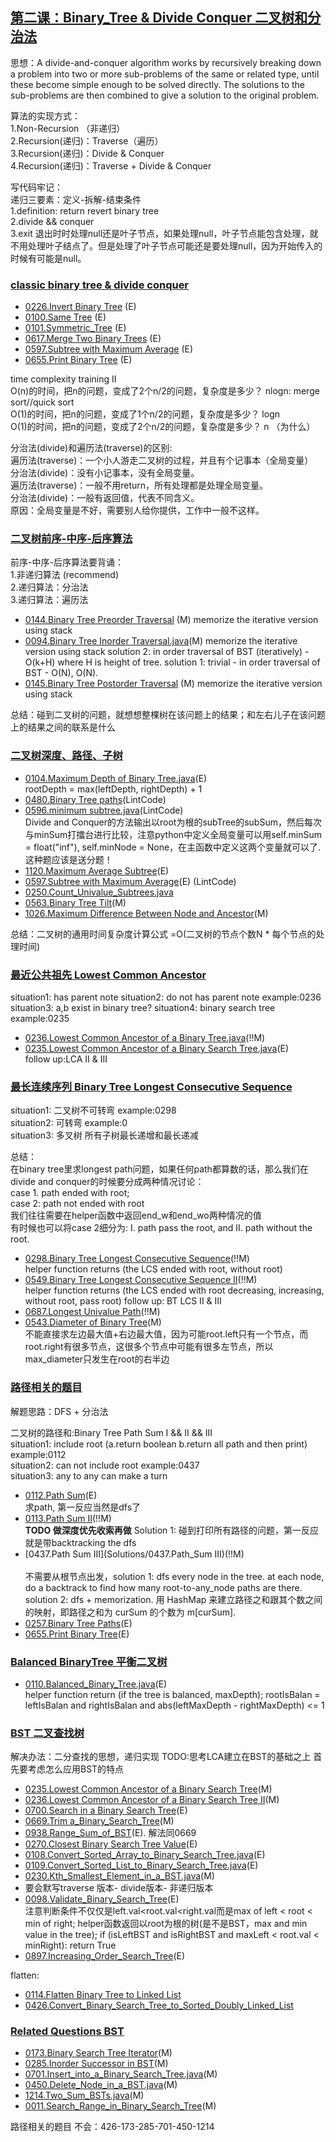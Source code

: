 ## [第二课：Binary_Tree & Divide Conquer 二叉树和分治法](/Data-Structure.py) 
思想：A divide-and-conquer algorithm works by recursively breaking down a problem into two or more sub-problems of the same or related type, until these become simple enough to be solved directly. 
The solutions to the sub-problems are then combined to give a solution to the original problem.

算法的实现方式：<br>
1.Non-Recursion （非递归） <br>
2.Recursion(递归)：Traverse（遍历） <br>
3.Recursion(递归)：Divide & Conquer   <br>
4.Recursion(递归)：Traverse + Divide & Conquer  <br>

写代码牢记：<br>
递归三要素：定义-拆解-结束条件   <br> 
1.definition: return revert binary tree    <br>
2.divide && conquer   <br>
3.exit  退出时时处理null还是叶子节点，如果处理null，叶子节点能包含处理，就不用处理叶子结点了。但是处理了叶子节点可能还是要处理null，因为开始传入的时候有可能是null。   <br>

### [classic binary tree & divide conquer]() 
- [0226.Invert Binary Tree](Solutions/0226.Invert_Binary_Tree.java) (E)
- [0100.Same Tree](Solutions/0100.Same_Tree.java) (E)
- [0101.Symmetric_Tree](Solutions/0101.Symmetric_Tree.java) (E)
- [0617.Merge Two Binary Trees](Solutions/0617.Merge_Two_Binary_Trees.java) (E)
- [0597.Subtree with Maximum Average](Solutions/0597.Subtree_with_Maximum_Average.java) (E)
- [0655.Print Binary Tree](Solutions/0655.Print_Binary_Tree.java) (E)

time complexity training II <br>
O(n)的时间，把n的问题，变成了2个n/2的问题，复杂度是多少？  nlogn: merge sort//quick sort <br>
O(1)的时间，把n的问题，变成了1个n/2的问题，复杂度是多少？  logn <br>
O(1)的时间，把n的问题，变成了2个n/2的问题，复杂度是多少？  n （为什么）<br>

分治法(divide)和遍历法(traverse)的区别: <br>
遍历法(traverse)：一个小人游走二叉树的过程，并且有个记事本（全局变量） <br>
分治法(divide)：没有小记事本，没有全局变量。 <br>
遍历法(traverse)：一般不用return，所有处理都是处理全局变量。 <br>
分治法(divide)：一般有返回值，代表不同含义。 <br>
原因：全局变量是不好，需要别人给你提供，工作中一般不这样。 <br>

### [二叉树前序-中序-后序算法]() 
前序-中序-后序算法要背诵：<br>
1.非递归算法 (recommend) <br>
2.递归算法：分治法 <br>
3.递归算法：遍历法 <br>

- [0144.Binary Tree Preorder Traversal](Solutions/0144.Binary_Tree_Preorder_Traversal.java) (M) 
  memorize the iterative version using stack<br>
- [0094.Binary Tree Inorder Traversal.java](Solutions/0094.Binary_Tree_Inorder_Traversal.java)(M) 
  memorize the iterative version using stack solution 2: in order traversal of BST (iteratively) - O(k+H) where H is height of  tree. solution 1: trivial - in order traversal of BST - O(N), O(N). <br>
- [0145.Binary Tree Postorder Traversal](Solutions/0145.Binary_Tree_Postorder_Traversal.java) (M) memorize the iterative version using stack <br>

总结：碰到二叉树的问题，就想想整棵树在该问题上的结果；和左右儿子在该问题上的结果之间的联系是什么

### [二叉树深度、路径、子树]() 
- [0104.Maximum Depth of Binary Tree.java](Solutions/0104.Maximum_Depth_of_Binary_Tree.java)(E) <br>
rootDepth = max(leftDepth, rightDepth) + 1 <br>
- [0480.Binary Tree paths](Solutions/0480.Binary_Tree_paths.java)(LintCode) <br>
- [0596.minimum subtree.java](Solutions/0596.minimum_subtree.java)(LintCode) <br>
Divide and Conquer的方法输出以root为根的subTree的subSum，然后每次与minSum打擂台进行比较，注意python中定义全局变量可以用self.minSum = float("inf"), self.minNode = None，在主函数中定义这两个变量就可以了. 这种题应该是送分题！<br>
- [1120.Maximum Average Subtree](Solutions/1120.Maximum_Average_Subtree.java)(E) <br>
- [0597.Subtree with Maximum Average](Solutions/0597.Subtree_with_Maximum_Average.java)(E) (LintCode) <br>
- [0250.Count_Univalue_Subtrees.java](Solution/0250.Count_Univalue_Subtrees.py)<br>
- [0563.Binary Tree Tilt](Solutions/0563.Binary_Tree_Tilt.java)(M)<br> 
- [1026.Maximum Difference Between Node and Ancestor](Solutions/1026.Maximum_Difference_Between_Node_and_Ancestor.py)(M)<br>

总结：二叉树的通用时间复杂度计算公式  =O(二叉树的节点个数N * 每个节点的处理时间)

### [最近公共祖先 Lowest Common Ancestor]() 
situation1: has parent note 
situation2: do not has parent note example:0236
situation3: a,b exist in binary tree?
situation4: binary search tree example:0235
- [0236.Lowest Common Ancestor of a Binary Tree.java](Solutions/0236.Lowest_Common_Ancestor_of_a_Binary_Tree.java)(!!M)<br>
- [0235.Lowest Common Ancestor of a Binary Search Tree.java](Solutions/0235.Lowest_Common_Ancestor_of_a_Binary_Search_Tree)(E)<br>
 follow up:LCA II & III
 
### [最长连续序列 Binary Tree Longest Consecutive Sequence]() 
situation1: 二叉树不可转弯 example:0298  <br>
situation2: 可转弯 example:0  <br>
situation3: 多叉树 所有子树最长递增和最长递减  <br>

总结：<br>
在binary tree里求longest path问题，如果任何path都算数的话，那么我们在divide and conquer的时候要分成两种情况讨论： <br>
case 1. path ended with root;  <br>
case 2: path not ended with root  <br>
我们往往需要在helper函数中返回end_w和end_wo两种情况的值  <br>
有时候也可以将case 2细分为: I. path pass the root, and II. path without the root.  <br>

- [0298.Binary Tree Longest Consecutive Sequence](Solutions/0298.Binary_Tree_Longest_Consecutive_Sequence.py)(!!M)<br>
helper function returns (the LCS ended with root, without root)
- [0549.Binary Tree Longest Consecutive Sequence II](Solutions/0549.Binary_Tree_Longest_Consecutive_Sequence_II.py)(!!M)    <br>
helper function returns (the LCS ended with root decreasing, increasing, without root, pass root)
follow up: BT LCS II & III
- [0687.Longest Univalue Path](Solutions/0687.Longest_Univalue_Path.py)(!!M)<br> 
- [0543.Diameter of Binary Tree](Solutions/0543.Diameter_of_Binary_Tree.java)(M)  <br> 
  不能直接求左边最大值+右边最大值，因为可能root.left只有一个节点，而root.right有很多节点，这很多个节点中可能有很多左节点，所以max_diameter只发生在root的右半边

### [路径相关的题目]()  
解题思路：DFS + 分治法

二叉树的路径和:Binary Tree Path Sum I && II && III  <br> 
situation1: include root (a.return boolean  b.return all path and then print) example:0112   <br> 
situation2: can not include root example:0437   <br> 
situation3: any to any can make a turn  <br> 

- [0112.Path Sum](Solutions/0112.Path_Sum.java)(E)<br>
求path, 第一反应当然是dfs了
- [0113.Path Sum II](Solutions/0113.Path_Sum_II.java)(!!M)<br>    **TODO  做深度优先收索再做**
Solution 1: 碰到打印所有路径的问题，第一反应就是带backtracking the dfs
- [0437.Path Sum III](Solutions/0437.Path_Sum III)(!!M)   <br>  
不需要从根节点出发，solution 1: dfs every node in the tree. at each node, do a backtrack to find how many root-to-any_node paths are there. solution 2: dfs + memorization. 用 HashMap 来建立路径之和跟其个数之间的映射，即路径之和为 curSum 的个数为 m[curSum].
- [0257.Binary Tree Paths](Solutions/0257.Binary_Tree_Paths.java)(E)<br>
- [0655.Print Binary Tree](Solutions/0655.Print_Binary_Tree.java)(E)<br>

### [Balanced BinaryTree 平衡二叉树]() 
- [0110.Balanced_Binary_Tree.java](Solutions/0110.Balanced_Binary_Tree.py)(E)<br>
helper function return (if the tree is balanced, maxDepth); rootIsBalan = leftIsBalan and rightIsBalan and abs(leftMaxDepth - rightMaxDepth) <= 1

### [BST 二叉查找树]()
解决办法：二分查找的思想，递归实现   TODO:思考LCA建立在BST的基础之上
首先要考虑怎么应用BST的特点
- [0235.Lowest Common Ancestor of a Binary Search Tree](Solutions/0235.Lowest_Common_Ancestor_of_a_Binary_Search_Tree.py)(M)<br> 
- [0236.Lowest Common Ancestor of a Binary Search Tree II](Solutions/0236.Lowest_Common_Ancestor_of_a_Binary_Search_Tree_II.py)(M)<br> 
- [0700.Search in a Binary Search Tree](Solutions/0700.Search_in_a_Binary_Search_Tree.py)(E)<br>
- [0669.Trim a_Binary_Search_Tree](Solutions/0669.Trim_a_Binary_Search_Tree.py)(M)<br>
- [0938.Range_Sum_of_BST](Solutions/0938.Range_Sum_of_BST.py)(E).   解法同0669 <br>
- [0270.Closest Binary Search Tree Value](Solutions/0270.Closest_Binary_Search_Tree_Value.py)(E)<br>
- [0108.Convert_Sorted_Array_to_Binary_Search_Tree.java](Solutions/0108.Convert_Sorted_Array_to_Binary_Search_Tree.py)(E)<br>
- [0109.Convert_Sorted_List_to_Binary_Search_Tree.java](Solutions/0109.Convert_Sorted_List_to_Binary_Search_Tree.py)(E)<br>
- [0230.Kth_Smallest_Element_in_a_BST.java](Solutions/0230.Kth_Smallest_Element_in_a_BST.py)(M)<br>
- 要会默写traverse 版本- divide版本- 非递归版本
- [0098.Validate_Binary_Search_Tree](Solutions/0098.Validate_Binary_Search_Tree.py)(E)<br>
  注意判断条件不仅仅是left.val<root.val<right.val而是max of left < root < min of right; helper函数返回以root为根的树(是不是BST，max and min value in the tree); if (isLeftBST and isRightBST and maxLeft < root.val < minRight): return True
- [0897.Increasing_Order_Search_Tree](Solutions/0897.Increasing_Order_Search_Tree.py)(E)<br>

flatten:
- [0114.Flatten Binary Tree to Linked List](Solutions/0114.Flatten_Binary_Tree_to_Linked_List.py)<br>
- [0426.Convert_Binary_Search_Tree_to_Sorted_Doubly_Linked_List](Solutions/0426.Convert_Binary_Search_Tree_to_Sorted_Doubly_Linked_List.py)<br>

### [Related Questions BST]() 
- [0173.Binary Search Tree Iterator](Solutions/0173.Binary_Search_Tree_Iterator.java)(M)<br>
- [0285.Inorder Successor in BST](Solutions/0285.Inorder_Successor_in_BST.java)(M)<br>
- [0701.Insert_into_a_Binary_Search_Tree.java](Solutions/0701.Insert_into_a_Binary_Search_Tree.java)(M)<br>
- [0450.Delete_Node_in_a_BST.java](Solutions/0450.Delete_Node_in_a_BST.java)(M)<br>
- [1214.Two_Sum_BSTs.java](Solutions/1214.Two_Sum_BSTs.java)(M)<br>
- [0011.Search_Range_in_Binary_Search_Tree](Solutions/0011.Search_Range_in_Binary_Search_Tree.py)(M)<br>

路径相关的题目
不会：426-173-285-701-450-1214
